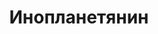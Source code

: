 ---
title: 'Инопланетянин'
titleEnglish: 'An alien'
# dateStart: 2020
dateEnd: 2020
images: ['инопланетянин.jpg']
extra: 'чёрная бумага, цветные карандаши'
size: 'A5'
# size: '29.7 x 42 cm'
# display: false
# text: ''
---